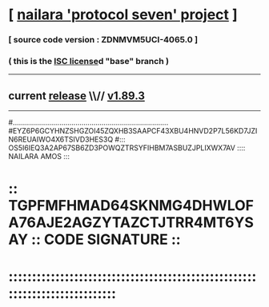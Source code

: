 
# [ [nailara 'protocol seven' project](http://nailara.network/) ]

### [ source code version : ZDNMVM5UCI-4065.0 ]

### ( this is the [ISC license](license)d "base" branch )
---
## current [release](https://github.com/nailara-technologies/protocol-7/releases) \\\\// [v1.89.3](https://github.com/nailara-technologies/protocol-7/releases/tag/v1.89.3)
---

#.............................................................................
#EYZ6P6GCYHNZSHGZOI45ZQXHB3SAAPCF43XBU4HNVD2P7L56KD7JZIN6REUAIWO4X6TSIVD3HES3Q
#::: OS5I6IEQ3A2AP67SB6ZD3POWQZTRSYFIHBM7ASBUZJPLIXWX7AV :::: NAILARA AMOS :::
# :: TGPFMFHMAD64SKNMG4DHWLOFA76AJE2AGZYTAZCTJTRR4MT6YSAY :: CODE SIGNATURE ::
# ::::::::::::::::::::::::::::::::::::::::::::::::::::::::::::::::::::::::::::
